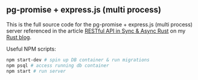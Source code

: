 ## pg-promise + express.js (multi process)

This is the full source code for the pg-promise + express.js (multi process) server referenced in the article [RESTful API in Sync & Async Rust](https://github.com/pretzelhammer/rust-blog/blob/master/posts/restful-api-in-sync-and-async-rust.md) on my [Rust blog](https://github.com/pretzelhammer/rust-blog).

Useful NPM scripts:

```bash
npm start-dev # spin up DB container & run migrations
npm psql # access running db container
npm start # run server
```
